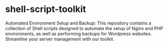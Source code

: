# shell-script-toolkit
Automated Environment Setup and Backup: This repository contains a collection of Shell scripts designed to automate the setup of Nginx and PHP environments, as well as performing backups for Wordpress websites. Streamline your server management with our toolkit.
